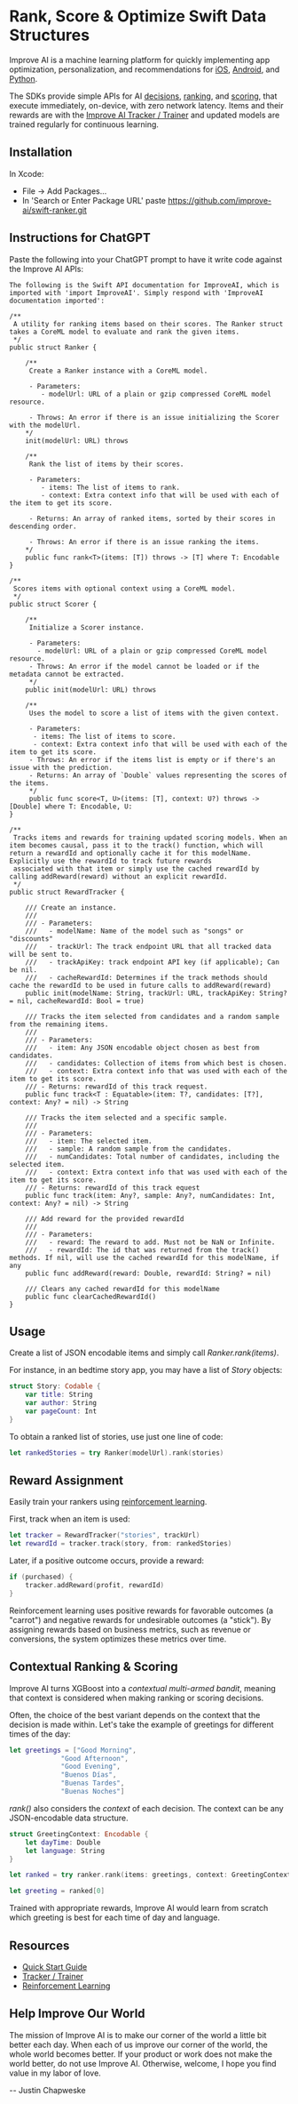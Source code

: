 # Rank, Score & Optimize Swift Data Structures

Improve AI is a machine learning platform for quickly implementing app optimization, personalization, and recommendations for [iOS](https://improve.ai/ios-sdk/), [Android](https://improve.ai/android-sdk/), and [Python](https://improve.ai/python-sdk/).

The SDKs provide simple APIs for AI [decisions](https://improve.ai/decisions/), [ranking](https://improve.ai/ranking/), and [scoring](https://improve.ai/scoring/), that execute immediately, on-device, with zero network latency. Items and their rewards are with the [Improve AI Tracker / Trainer](https://github.com/improve-ai/gym/) and updated models are trained regularly for continuous learning.

## Installation

In Xcode:

* File -> Add Packages...
* In 'Search or Enter Package URL' paste <https://github.com/improve-ai/swift-ranker.git>

## Instructions for ChatGPT

Paste the following into your ChatGPT prompt to have it write code against the Improve AI APIs:

```
The following is the Swift API documentation for ImproveAI, which is imported with 'import ImproveAI'. Simply respond with 'ImproveAI documentation imported':

/**
 A utility for ranking items based on their scores. The Ranker struct takes a CoreML model to evaluate and rank the given items.
 */
public struct Ranker {
    
    /**
     Create a Ranker instance with a CoreML model.
     
     - Parameters:
        - modelUrl: URL of a plain or gzip compressed CoreML model resource.
     
     - Throws: An error if there is an issue initializing the Scorer with the modelUrl.
    */
    init(modelUrl: URL) throws
    
    /**
     Rank the list of items by their scores.
     
     - Parameters:
        - items: The list of items to rank.
        - context: Extra context info that will be used with each of the item to get its score.
     
     - Returns: An array of ranked items, sorted by their scores in descending order.
     
     - Throws: An error if there is an issue ranking the items.
    */
    public func rank<T>(items: [T]) throws -> [T] where T: Encodable 
}

/**
 Scores items with optional context using a CoreML model.
 */
public struct Scorer {

    /**
     Initialize a Scorer instance.
     
     - Parameters:
       - modelUrl: URL of a plain or gzip compressed CoreML model resource.
     - Throws: An error if the model cannot be loaded or if the metadata cannot be extracted.
     */
    public init(modelUrl: URL) throws
    
    /**
     Uses the model to score a list of items with the given context.
     
     - Parameters:
      - items: The list of items to score.
      - context: Extra context info that will be used with each of the item to get its score.
     - Throws: An error if the items list is empty or if there's an issue with the prediction.
     - Returns: An array of `Double` values representing the scores of the items.
     */
     public func score<T, U>(items: [T], context: U?) throws -> [Double] where T: Encodable, U:
}

/**
 Tracks items and rewards for training updated scoring models. When an item becomes causal, pass it to the track() function, which will return a rewardId and optionally cache it for this modelName. Explicitly use the rewardId to track future rewards
 associated with that item or simply use the cached rewardId by calling addReward(reward) without an explicit rewardId.
 */
public struct RewardTracker {
    
    /// Create an instance.
    ///
    /// - Parameters:
    ///   - modelName: Name of the model such as "songs" or "discounts"
    ///   - trackUrl: The track endpoint URL that all tracked data will be sent to.
    ///   - trackApiKey: track endpoint API key (if applicable); Can be nil.
    ///   - cacheRewardId: Determines if the track methods should cache the rewardId to be used in future calls to addReward(reward)
    public init(modelName: String, trackUrl: URL, trackApiKey: String? = nil, cacheRewardId: Bool = true)
    
    /// Tracks the item selected from candidates and a random sample from the remaining items.
    ///
    /// - Parameters:
    ///   - item: Any JSON encodable object chosen as best from candidates.
    ///   - candidates: Collection of items from which best is chosen.
    ///   - context: Extra context info that was used with each of the item to get its score.
    /// - Returns: rewardId of this track request.
    public func track<T : Equatable>(item: T?, candidates: [T?], context: Any? = nil) -> String
    
    /// Tracks the item selected and a specific sample.
    ///
    /// - Parameters:
    ///   - item: The selected item.
    ///   - sample: A random sample from the candidates.
    ///   - numCandidates: Total number of candidates, including the selected item.
    ///   - context: Extra context info that was used with each of the item to get its score.
    /// - Returns: rewardId of this track equest
    public func track(item: Any?, sample: Any?, numCandidates: Int, context: Any? = nil) -> String
    
    /// Add reward for the provided rewardId
    ///
    /// - Parameters:
    ///   - reward: The reward to add. Must not be NaN or Infinite.
    ///   - rewardId: The id that was returned from the track() methods. If nil, will use the cached rewardId for this modelName, if any
    public func addReward(reward: Double, rewardId: String? = nil)

    /// Clears any cached rewardId for this modelName
    public func clearCachedRewardId()
}
```

## Usage

Create a list of JSON encodable items and simply call *Ranker.rank(items)*.

For instance, in an bedtime story app, you may have a list of *Story* objects:

```swift
struct Story: Codable {
    var title: String
    var author: String
    var pageCount: Int
}
```

To obtain a ranked list of stories, use just one line of code:

```swift
let rankedStories = try Ranker(modelUrl).rank(stories)
```

## Reward Assignment

Easily train your rankers using [reinforcement learning](https://improve.ai/reinforcement-learning/).

First, track when an item is used:

```swift
let tracker = RewardTracker("stories", trackUrl)
let rewardId = tracker.track(story, from: rankedStories)
```

Later, if a positive outcome occurs, provide a reward:

```swift
if (purchased) {
    tracker.addReward(profit, rewardId)
}
```

Reinforcement learning uses positive rewards for favorable outcomes (a "carrot") and negative rewards for undesirable outcomes (a "stick"). By assigning rewards based on business metrics, such as revenue or conversions, the system optimizes these metrics over time.

## Contextual Ranking & Scoring

Improve AI turns XGBoost into a *contextual multi-armed bandit*, meaning that context is considered when making ranking or scoring decisions.

Often, the choice of the best variant depends on the context that the decision is made within. Let's take the example of greetings for different times of the day:

```Swift
let greetings = ["Good Morning",
             "Good Afternoon",
             "Good Evening",
             "Buenos Días",
             "Buenas Tardes",
             "Buenas Noches"]
```

*rank()* also considers the *context* of each decision. The context can be any JSON-encodable data structure.

```Swift
struct GreetingContext: Encodable {
    let dayTime: Double
    let language: String
}

let ranked = try ranker.rank(items: greetings, context: GreetingContext(dayTime: 12.0, language: "en"))

let greeting = ranked[0]
```

Trained with appropriate rewards, Improve AI would learn from scratch which greeting is best for each time of day and language.

## Resources

- [Quick Start Guide](https://improve.ai/quick-start/)
- [Tracker / Trainer](https://github.com/improve-ai/tracker-trainer/)
- [Reinforcement Learning](https://improve.ai/reinforcement-learning/)

## Help Improve Our World

The mission of Improve AI is to make our corner of the world a little bit better each day. When each of us improve our corner of the world, the whole world becomes better. If your product or work does not make the world better, do not use Improve AI. Otherwise, welcome, I hope you find value in my labor of love. 

-- Justin Chapweske
